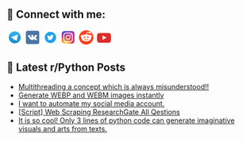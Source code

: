 ## 🔎 Connect with me:
[<img src="https://github.com/bullbesh/bullbesh/blob/main/images/Telegram.png" width="32" height="32" />](https://t.me/bullbesh)
[<img src="https://github.com/bullbesh/bullbesh/blob/main/images/VK.png" width="32" height="32" />](https://vk.com/bullbesh)
[<img src="https://github.com/bullbesh/bullbesh/blob/main/images/Twitter.png" width="32" height="32" />](https://twitter.com/bullbesh1)
[<img src="https://github.com/bullbesh/bullbesh/blob/main/images/Instagram.png" width="32" height="32" />](https://www.instagram.com/bullbesh)
[<img src="https://github.com/bullbesh/bullbesh/blob/main/images/Reddit.png" width="32" height="32" />](https://www.reddit.com/user/bullbesh)
[<img src="https://github.com/bullbesh/bullbesh/blob/main/images/YouTube.png" width="32" height="32" />](https://www.youtube.com/channel/UCtfjRs6uzgq5mfm8S06WTcg)

## 📕 Latest r/Python Posts
<!-- BLOG-POST-LIST:START -->
- [Multithreading a concept which is always misunderstood!!](https://www.reddit.com/r/Python/comments/xdyahc/multithreading_a_concept_which_is_always/)
- [Generate WEBP and WEBM images instantly](https://www.reddit.com/r/Python/comments/xdx9aw/generate_webp_and_webm_images_instantly/)
- [I want to automate my social media account.](https://www.reddit.com/r/Python/comments/xdwu0z/i_want_to_automate_my_social_media_account/)
- [[Script] Web Scraping ResearchGate All Qestions](https://www.reddit.com/r/Python/comments/xdwguq/script_web_scraping_researchgate_all_qestions/)
- [It is so cool! Only 3 lines of python code can generate imaginative visuals and arts from texts.](https://www.reddit.com/r/Python/comments/xdvzzo/it_is_so_cool_only_3_lines_of_python_code_can/)
<!-- BLOG-POST-LIST:END -->
